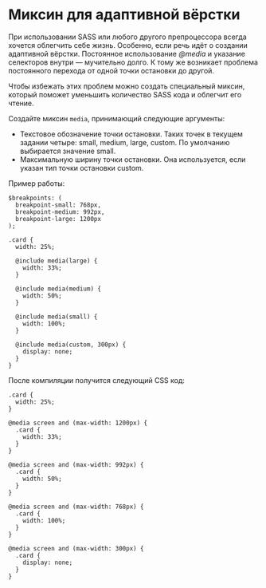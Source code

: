 # Миксин для адаптивной вёрстки

При использовании SASS или любого другого препроцессора всегда хочется облегчить себе жизнь. Особенно, если речь идёт о создании адаптивной вёрстки. Постоянное использование *@media* и указание селекторов внутри — мучительно долго. К тому же возникает проблема постоянного перехода от одной точки остановки до другой.

Чтобы избежать этих проблем можно создать специальный миксин, который поможет уменьшить количество SASS кода и облегчит его чтение.

Создайте миксин `media`, принимающий следующие аргументы:

* Текстовое обозначение точки остановки. Таких точек в текущем задании четыре: small, medium, large, custom. По умолчанию выбирается значение small.
* Максимальную ширину точки остановки. Она используется, если указан тип точки остановки custom.

Пример работы:
```
$breakpoints: (
  breakpoint-small: 768px,
  breakpoint-medium: 992px,
  breakpoint-large: 1200px
);

.card {
  width: 25%;

  @include media(large) {
    width: 33%;
  }

  @include media(medium) {
    width: 50%;
  }

  @include media(small) {
    width: 100%;
  }

  @include media(custom, 300px) {
    display: none;
  }
}
```

После компиляции получится следующий CSS код:
```
.card {
  width: 25%;
}

@media screen and (max-width: 1200px) {
  .card {
    width: 33%;
  }
}

@media screen and (max-width: 992px) {
  .card {
    width: 50%;
  }
}

@media screen and (max-width: 768px) {
  .card {
    width: 100%;
  }
}

@media screen and (max-width: 300px) {
  .card {
    display: none;
  }
}
```
